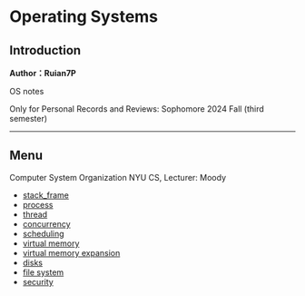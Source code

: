 # Operating Systems

## Introduction

**Author：Ruian7P**

OS notes

Only for Personal Records and Reviews: Sophomore 2024 Fall (third semester)

----

## Menu

Computer System Organization NYU CS, Lecturer: Moody
- [stack_frame](https://github.com/Ruian7P/Operating-Systems/blob/main/notes/1.stack_frame.md)
- [process](https://github.com/Ruian7P/Operating-Systems/blob/main/notes/2.process.md)
- [thread](https://github.com/Ruian7P/Operating-Systems/blob/main/notes/3.thread.md)
- [concurrency](https://github.com/Ruian7P/Operating-Systems/blob/main/notes/4.concurrency.md)
- [scheduling](https://github.com/Ruian7P/Operating-Systems/blob/main/notes/5.%20Scheduling.md)
- [virtual memory](https://github.com/Ruian7P/Operating-Systems/blob/main/notes/6.%20Virtual%20Memory.md)
- [virtual memory expansion](https://github.com/Ruian7P/Operating-Systems/blob/main/notes/7.%20Virtual%20Memeory%20Application.md)
- [disks](https://github.com/Ruian7P/Operating-Systems/blob/main/notes/8.%20Disk.md)
- [file system](https://github.com/Ruian7P/Operating-Systems/blob/main/notes/9.%20File%20System.md)
- [security](https://github.com/Ruian7P/Operating-Systems/blob/main/notes/10.%20Security.md)
